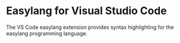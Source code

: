 # Easylang for Visual Studio Code

The VS Code easylang extension provides syntax highlighting for the easylang programming language.
